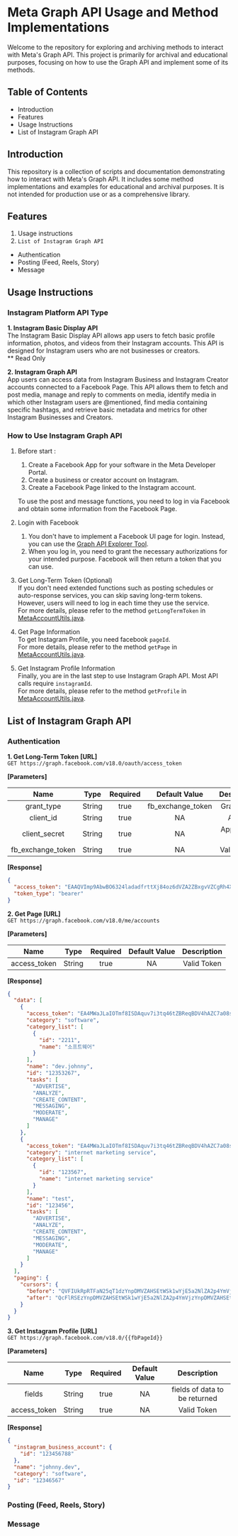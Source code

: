 # Meta Graph API Usage and Method Implementations
 Welcome to the repository for exploring and archiving methods to interact with Meta's Graph API. This project is primarily for archival and educational purposes, focusing on how to use the Graph API and implement some of its methods.

## Table of Contents
- Introduction
- Features
- Usage Instructions
- List of Instagram Graph API

## Introduction
 This repository is a collection of scripts and documentation demonstrating how to interact with Meta's Graph API. It includes some method implementations and examples for educational and archival purposes. It is not intended for production use or as a comprehensive library.

## Features   
 1. Usage instructions   
 2. `List of Instagram Graph API`
- Authentication
- Posting (Feed, Reels, Story)
- Message

## Usage Instructions
### Instagram Platform API Type
**1. Instagram Basic Display API**  
 The Instagram Basic Display API allows app users to fetch basic profile information, photos, and videos from their Instagram accounts. This API is designed for Instagram users who are not businesses or creators.   
 ** Read Only   

**2. Instagram Graph API**   
 App users can access data from Instagram Business and Instagram Creator accounts connected to a Facebook Page. This API allows them to fetch and post media, manage and reply to comments on media, identify media in which other Instagram users are @mentioned, find media containing specific hashtags, and retrieve basic metadata and metrics for other Instagram Businesses and Creators.

### How to Use Instagram Graph API
1. Before start :
   1. Create a Facebook App for your software in the Meta Developer Portal. 
   2. Create a business or creator account on Instagram. 
   3. Create a Facebook Page linked to the Instagram account.
   
    To use the post and message functions, you need to log in via Facebook and obtain some information from the Facebook Page.
2. Login with Facebook
   1. You don't have to implement a Facebook UI page for login. Instead, you can use the [Graph API Explorer Tool](https://developers.facebook.com/tools/explorer/).
   2. When you log in, you need to grant the necessary authorizations for your intended purpose. Facebook will then return a token that you can use.
3. Get Long-Term Token (Optional)   
   If you don't need extended functions such as posting schedules or auto-response services, you can skip saving long-term tokens. However, users will need to log in each time they use the service.    
   For more details, please refer to the method `getLongTermToken` in [MetaAccountUtils.java]((src/main/java/com/example/meta/uitils/MetaAccountUtils.java)).
4. Get Page Information   
   To get Instagram Profile, you need facebook `pageId`.   
   For more details, please refer to the method `getPage` in [MetaAccountUtils.java]((src/main/java/com/example/meta/uitils/MetaAccountUtils.java)).
5. Get Instagram Profile Information   
   Finally, you are in the last step to use Instagram Graph API. Most API calls require `instagramId`.   
   For more details, please refer to the method `getProfile` in [MetaAccountUtils.java]((src/main/java/com/example/meta/uitils/MetaAccountUtils.java)).
## List of Instagram Graph API
### Authentication
**1. Get Long-Term Token**
**[URL]**  
```GET https://graph.facebook.com/v18.0/oauth/access_token```   

**[Parameters]**

|        Name         |   Type   |  Required  |   Default Value   |   Description   |
|:-------------------:|:--------:|:----------:|:-----------------:|:---------------:|
|     grant_type      |  String  |    true    | fb_exchange_token |   Grant Type    |
|      client_id      |  String  |    true    |        NA         |     App ID      |
|    client_secret    |  String  |    true    |        NA         | App Secret Code |
|  fb_exchange_token  |  String  |    true    |        NA         |   Valid Token   |

**[Response]**
```json
{
  "access_token": "EAAQVImp9AbwBO6324ladadfrttXj84oz6dVZA2ZBxgvVZCgRh4XtgkqcITV",
  "token_type": "bearer"
}
```

**2. Get Page**
**[URL]**  
```GET https://graph.facebook.com/v18.0/me/accounts```   

**[Parameters]**

|     Name     |   Type   |  Required  |   Default Value   |   Description    |
|:------------:|:--------:|:----------:|:-----------------:|:----------------:|
| access_token |  String  |    true    |        NA         |   Valid Token    |

**[Response]**
```json
{
  "data": [
    {
      "access_token": "EA4MWaJLaIOTmf8ISDAquv7i3tq46tZBReqBDV4hAZC7a08sfRvQLDjdywhgaj5PxqJAvkAQVImp9AbwBO4lkfdCxxiajgLmRmzX0ntQW2oFdTZBuK0PKHuYiG89UQKtHZBkZAaAj5FyzD7ylCbvVEb2f8bBhbjvJJspMEBZBjJRfaD8N5wm",
      "category": "software",
      "category_list": [
        {
          "id": "2211",
          "name": "소프트웨어"
        }
      ],
      "name": "dev.johnny",
      "id": "12353267",
      "tasks": [
        "ADVERTISE",
        "ANALYZE",
        "CREATE_CONTENT",
        "MESSAGING",
        "MODERATE",
        "MANAGE"
      ]
    },
    {
      "access_token": "EA4MWaJLaIOTmf8ISDAquv7i3tq46tZBReqBDV4hAZC7a08sfRvQLDjdywhgaj5PxqJAvkAQVImp9AbwBO4lkfdCxxiajgLmRmzX0ntQW2oFdTZBuK0PKHuYiG89UQKtHZBkZAaAj5FyzD7ylCbvVEb2f8bBhbjvJJspMEBZBjJRfaD8N5wm",
      "category": "internet marketing service",
      "category_list": [
        {
          "id": "123567",
          "name": "internet marketing service"
        }
      ],
      "name": "test",
      "id": "123456",
      "tasks": [
        "ADVERTISE",
        "ANALYZE",
        "CREATE_CONTENT",
        "MESSAGING",
        "MODERATE",
        "MANAGE"
      ]
    }
  ],
  "paging": {
    "cursors": {
      "before": "QVFIUkRpRTFaN25qT1dzYnpDMVZAHSEtWSk1wYjE5a2NlZA2p4YmVjCUU1BhVWDNPbHJ3S3dmbjdsSzE0ekZAISFlHTWZ1blJRNEhjZAXBrMl82ZA2VPT3dB",
      "after": "QcFlRSEzYnpDMVZAHSEtWSk1wYjE5a2NlZA2p4YmVjzYnpDMVZAHSEtWSk1wYjE5a2NlZA2p4YmVjs5MVNPd2NPWDFWlFhSjBxVTNXOE1R"
    }
  }
}
```

**3. Get Instagram Profile**
**[URL]**  
```GET https://graph.facebook.com/v18.0/{{fbPageId}}```

**[Parameters]**

|     Name     |   Type   |  Required  |   Default Value   |          Description           |
|:------------:|:--------:|:----------:|:-----------------:|:------------------------------:|
|   fields     |  String  |    true    |        NA         | fields of data to be returned  |
| access_token |  String  |    true    |        NA         |          Valid Token           |

**[Response]**
```json
{
  "instagram_business_account": {
    "id": "123456788"
  },
  "name": "johnny.dev",
  "category": "software",
  "id": "12346567"
}
```
### Posting (Feed, Reels, Story)
### Message
